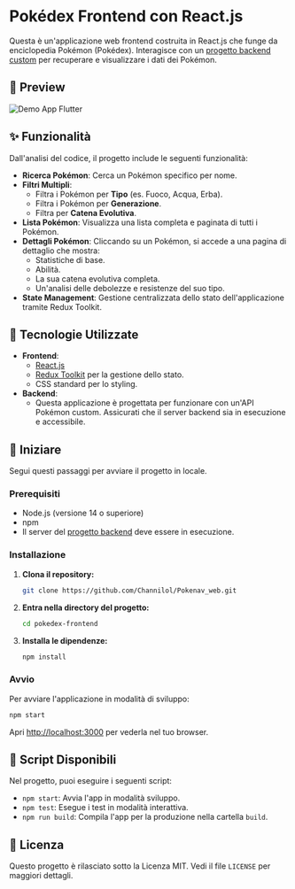 # Pokédex Frontend con React.js

Questa è un'applicazione web frontend costruita in React.js che funge da enciclopedia Pokémon (Pokédex). Interagisce con un [progetto backend custom](https://github.com/Channilol/PokedexApi_backend) per recuperare e visualizzare i dati dei Pokémon.

## 📸 Preview
![Demo App Flutter](https://i.ibb.co/270sbk2P/Pokenav-Web.gif)

## ✨ Funzionalità

Dall'analisi del codice, il progetto include le seguenti funzionalità:

-   **Ricerca Pokémon**: Cerca un Pokémon specifico per nome.
-   **Filtri Multipli**:
    -   Filtra i Pokémon per **Tipo** (es. Fuoco, Acqua, Erba).
    -   Filtra i Pokémon per **Generazione**.
    -   Filtra per **Catena Evolutiva**.
-   **Lista Pokémon**: Visualizza una lista completa e paginata di tutti i Pokémon.
-   **Dettagli Pokémon**: Cliccando su un Pokémon, si accede a una pagina di dettaglio che mostra:
    -   Statistiche di base.
    -   Abilità.
    -   La sua catena evolutiva completa.
    -   Un'analisi delle debolezze e resistenze del suo tipo.
-   **State Management**: Gestione centralizzata dello stato dell'applicazione tramite Redux Toolkit.

## 🚀 Tecnologie Utilizzate

-   **Frontend**:
    -   [React.js](https://reactjs.org/)
    -   [Redux Toolkit](https://redux-toolkit.js.org/) per la gestione dello stato.
    -   CSS standard per lo styling.
-   **Backend**:
    -   Questa applicazione è progettata per funzionare con un'API Pokémon custom. Assicurati che il server backend sia in esecuzione e accessibile.

## 🏁 Iniziare

Segui questi passaggi per avviare il progetto in locale.

### Prerequisiti

-   Node.js (versione 14 o superiore)
-   npm
-   Il server del [progetto backend](https://github.com/Channilol/PokedexApi_backend) deve essere in esecuzione.

### Installazione

1.  **Clona il repository:**
    ```sh
    git clone https://github.com/Channilol/Pokenav_web.git
    ```
2.  **Entra nella directory del progetto:**
    ```sh
    cd pokedex-frontend
    ```
3.  **Installa le dipendenze:**
    ```sh
    npm install
    ```

### Avvio

Per avviare l'applicazione in modalità di sviluppo:

```sh
npm start
```

Apri [http://localhost:3000](http://localhost:3000) per vederla nel tuo browser.

## 📜 Script Disponibili

Nel progetto, puoi eseguire i seguenti script:

-   `npm start`: Avvia l'app in modalità sviluppo.
-   `npm test`: Esegue i test in modalità interattiva.
-   `npm run build`: Compila l'app per la produzione nella cartella `build`.

## 📄 Licenza

Questo progetto è rilasciato sotto la Licenza MIT. Vedi il file `LICENSE` per maggiori dettagli.
